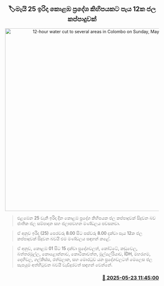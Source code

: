 <p align='center'><b><h2 align='center' title='12-hour water cut to several areas in Colombo on Sunday, May 25'>🏷මැයි 25 ඉරිදා කොළඹ ප්‍රදේශ කිහිපයකට පැය 12ක ජල කප්පාදුවක්</h2></b></p>
<p align='center'><img src='https://helakuru.sgp1.cdn.digitaloceanspaces.com/esana/images/lib/water-cut-thumb.jpg' width='600' alt='12-hour water cut to several areas in Colombo on Sunday, May 25'></p>

> එළඹෙන 25 වැනි ඉරිදා දින කොළඹ ප්‍රදේශ කිහිපයක ජල කප්පාදුවක් සිදුවන බව ජාතික ජල සම්පාදන සහ ජලාපවහන මණ්ඩලය පවසනවා.

> ඒ අනුව ඉරිදා (25) පෙරවරු 8.00 සිට පස්වරු 8.00 දක්වා පැය 12ක ජල කප්පාදුවක් සිදුවන බවයි එම මණ්ඩලය සඳහන් කළේ.

> ඒ අනුව, කොළඹ 01 සිට 15 දක්වා ප්‍රදේශවලත්, කෝට්ටේ, කඩුවෙල, බත්තරමුල්ල, කොළොන්නාව, කොටිකාවත්ත, මුල්ලේරියාව, IDH, මහරගම, දෙහිවල, ගල්කිස්ස, රත්මලාන, සහ මොරටුව යන ප්‍රදේශවලටත් මෙලෙස ජල සැපයුම අත්හිටුවන බවයි වැඩිදුරටත් සඳහන් වෙන්නේ.



<h3 align='right'><a href='https://www.helakuru.lk/esana/p/110370/'>📅 2025-05-23 11:45:00</a></h3>
